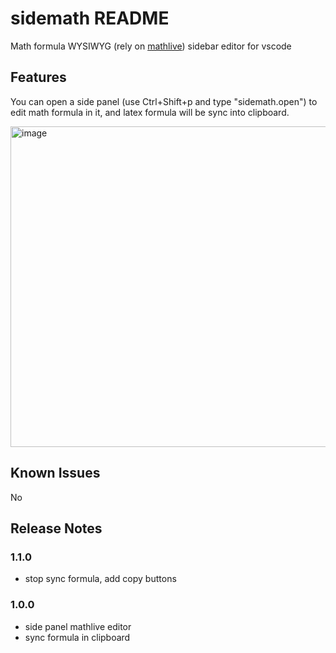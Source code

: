 # sidemath README

Math formula WYSIWYG (rely on [mathlive](https://mathlive.io/mathfield/)) sidebar editor for vscode

## Features

You can open a side panel (use Ctrl+Shift+p and type "sidemath.open") to edit math formula in it, and latex formula will be sync into clipboard.

<img width="934" height="513" alt="image" src="https://github.com/user-attachments/assets/da268c22-00d4-42ea-baf5-15d4a5f8b1ad" />

## Known Issues

No

## Release Notes

### 1.1.0

- stop sync formula, add copy buttons

### 1.0.0

- side panel mathlive editor
- sync formula in clipboard
